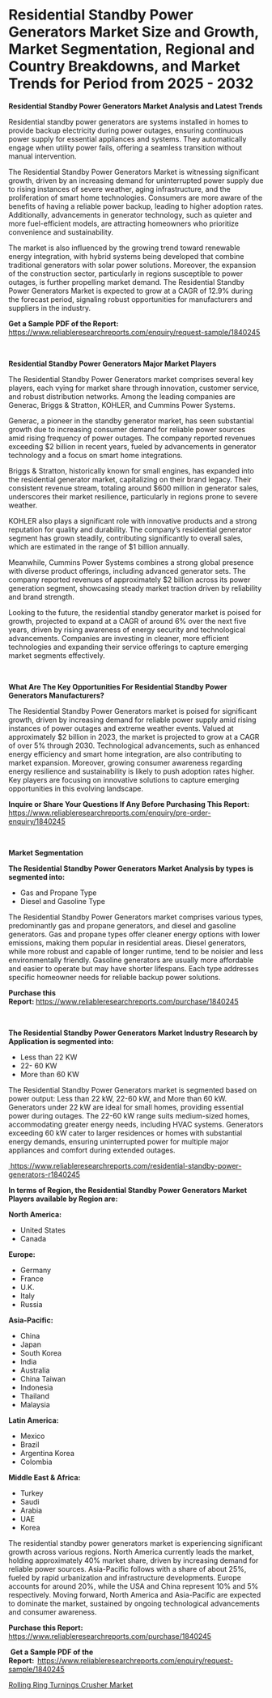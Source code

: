 <p><h1>Residential Standby Power Generators Market Size and Growth, Market Segmentation, Regional and Country Breakdowns, and Market Trends for Period from 2025 -  2032</h1></p><p><strong>Residential Standby Power Generators Market Analysis and Latest Trends</strong></p>
<p><p>Residential standby power generators are systems installed in homes to provide backup electricity during power outages, ensuring continuous power supply for essential appliances and systems. They automatically engage when utility power fails, offering a seamless transition without manual intervention.</p><p>The Residential Standby Power Generators Market is witnessing significant growth, driven by an increasing demand for uninterrupted power supply due to rising instances of severe weather, aging infrastructure, and the proliferation of smart home technologies. Consumers are more aware of the benefits of having a reliable power backup, leading to higher adoption rates. Additionally, advancements in generator technology, such as quieter and more fuel-efficient models, are attracting homeowners who prioritize convenience and sustainability.</p><p>The market is also influenced by the growing trend toward renewable energy integration, with hybrid systems being developed that combine traditional generators with solar power solutions. Moreover, the expansion of the construction sector, particularly in regions susceptible to power outages, is further propelling market demand. The Residential Standby Power Generators Market is expected to grow at a CAGR of 12.9% during the forecast period, signaling robust opportunities for manufacturers and suppliers in the industry.</p></p>
<p><strong>Get a Sample PDF of the Report:&nbsp;</strong> <a href="https://www.reliableresearchreports.com/enquiry/request-sample/1840245?utm_campaign=3086&utm_medium=2&utm_source=Github&utm_content=ia&utm_term=12042025&utm_id=residential-standby-power-generators">https://www.reliableresearchreports.com/enquiry/request-sample/1840245</a></p>
<p>&nbsp;</p>
<p><strong>Residential Standby Power Generators Major Market Players</strong></p>
<p><p>The Residential Standby Power Generators market comprises several key players, each vying for market share through innovation, customer service, and robust distribution networks. Among the leading companies are Generac, Briggs & Stratton, KOHLER, and Cummins Power Systems.</p><p>Generac, a pioneer in the standby generator market, has seen substantial growth due to increasing consumer demand for reliable power sources amid rising frequency of power outages. The company reported revenues exceeding $2 billion in recent years, fueled by advancements in generator technology and a focus on smart home integrations. </p><p>Briggs & Stratton, historically known for small engines, has expanded into the residential generator market, capitalizing on their brand legacy. Their consistent revenue stream, totaling around $600 million in generator sales, underscores their market resilience, particularly in regions prone to severe weather.</p><p>KOHLER also plays a significant role with innovative products and a strong reputation for quality and durability. The company’s residential generator segment has grown steadily, contributing significantly to overall sales, which are estimated in the range of $1 billion annually.</p><p>Meanwhile, Cummins Power Systems combines a strong global presence with diverse product offerings, including advanced generator sets. The company reported revenues of approximately $2 billion across its power generation segment, showcasing steady market traction driven by reliability and brand strength.</p><p>Looking to the future, the residential standby generator market is poised for growth, projected to expand at a CAGR of around 6% over the next five years, driven by rising awareness of energy security and technological advancements. Companies are investing in cleaner, more efficient technologies and expanding their service offerings to capture emerging market segments effectively.</p></p>
<p>&nbsp;</p>
<p><strong>What Are The Key Opportunities For Residential Standby Power Generators Manufacturers?</strong></p>
<p><p>The Residential Standby Power Generators market is poised for significant growth, driven by increasing demand for reliable power supply amid rising instances of power outages and extreme weather events. Valued at approximately $2 billion in 2023, the market is projected to grow at a CAGR of over 5% through 2030. Technological advancements, such as enhanced energy efficiency and smart home integration, are also contributing to market expansion. Moreover, growing consumer awareness regarding energy resilience and sustainability is likely to push adoption rates higher. Key players are focusing on innovative solutions to capture emerging opportunities in this evolving landscape.</p></p>
<p><strong>Inquire or Share Your Questions If Any Before Purchasing This Report:</strong> <a href="https://www.reliableresearchreports.com/enquiry/pre-order-enquiry/1840245?utm_campaign=3086&utm_medium=2&utm_source=Github&utm_content=ia&utm_term=12042025&utm_id=residential-standby-power-generators">https://www.reliableresearchreports.com/enquiry/pre-order-enquiry/1840245</a></p>
<p>&nbsp;</p>
<p><strong>Market Segmentation</strong></p>
<p><strong>The Residential Standby Power Generators Market Analysis by types is segmented into:</strong></p>
<p><ul><li>Gas and Propane Type</li><li>Diesel and Gasoline Type</li></ul></p>
<p><p>The Residential Standby Power Generators market comprises various types, predominantly gas and propane generators, and diesel and gasoline generators. Gas and propane types offer cleaner energy options with lower emissions, making them popular in residential areas. Diesel generators, while more robust and capable of longer runtime, tend to be noisier and less environmentally friendly. Gasoline generators are usually more affordable and easier to operate but may have shorter lifespans. Each type addresses specific homeowner needs for reliable backup power solutions.</p></p>
<p><strong>Purchase this Report:&nbsp;</strong><a href="https://www.reliableresearchreports.com/purchase/1840245?utm_campaign=3086&utm_medium=2&utm_source=Github&utm_content=ia&utm_term=12042025&utm_id=residential-standby-power-generators">https://www.reliableresearchreports.com/purchase/1840245</a></p>
<p>&nbsp;</p>
<p><strong>The Residential Standby Power Generators Market Industry Research by Application is segmented into:</strong></p>
<p><ul><li>Less than 22 KW</li><li>22- 60 KW</li><li>More than 60 KW</li></ul></p>
<p><p>The Residential Standby Power Generators market is segmented based on power output: Less than 22 kW, 22-60 kW, and More than 60 kW. Generators under 22 kW are ideal for small homes, providing essential power during outages. The 22-60 kW range suits medium-sized homes, accommodating greater energy needs, including HVAC systems. Generators exceeding 60 kW cater to larger residences or homes with substantial energy demands, ensuring uninterrupted power for multiple major appliances and comfort during extended outages.</p></p>
<p><a href="https://www.reliableresearchreports.com/residential-standby-power-generators-r1840245?utm_campaign=3086&utm_medium=2&utm_source=Github&utm_content=ia&utm_term=12042025&utm_id=residential-standby-power-generators">&nbsp;https://www.reliableresearchreports.com/residential-standby-power-generators-r1840245</a></p>
<p><strong>In terms of Region, the Residential Standby Power Generators Market Players available by Region are:</strong></p>
<p>
    <p> <strong> North America: </strong>
        <ul>
            <li>United States</li>
            <li>Canada</li>
        </ul>
        </p> 
    <p> <strong> Europe: </strong>
        <ul>
            <li>Germany</li>
            <li>France</li>
            <li>U.K.</li>
            <li>Italy</li>
            <li>Russia</li>
        </ul>
        </p> 
    <p> <strong> Asia-Pacific: </strong>
        <ul>
            <li>China</li>
            <li>Japan</li>
            <li>South Korea</li>
            <li>India</li>
            <li>Australia</li>
            <li>China Taiwan</li>
            <li>Indonesia</li>
            <li>Thailand</li>
            <li>Malaysia</li>
        </ul>
        </p> 
    <p> <strong> Latin America: </strong>
        <ul>
            <li>Mexico</li>
            <li>Brazil</li>
            <li>Argentina Korea</li>
            <li>Colombia</li>
        </ul>
        </p> 
    <p> <strong> Middle East & Africa: </strong>
        <ul>
            <li>Turkey</li>
            <li>Saudi</li>
            <li>Arabia</li>
            <li>UAE</li>
            <li>Korea</li>
        </ul>
    </p>
    </p>
<p><p>The residential standby power generators market is experiencing significant growth across various regions. North America currently leads the market, holding approximately 40% market share, driven by increasing demand for reliable power sources. Asia-Pacific follows with a share of about 25%, fueled by rapid urbanization and infrastructure developments. Europe accounts for around 20%, while the USA and China represent 10% and 5% respectively. Moving forward, North America and Asia-Pacific are expected to dominate the market, sustained by ongoing technological advancements and consumer awareness.</p></p>
<p><strong>Purchase this Report: </strong><a href="https://www.reliableresearchreports.com/purchase/1840245?utm_campaign=3086&utm_medium=2&utm_source=Github&utm_content=ia&utm_term=12042025&utm_id=residential-standby-power-generators">https://www.reliableresearchreports.com/purchase/1840245</a></p>
<p>&nbsp;<strong>Get a Sample PDF of the Report:&nbsp;&nbsp;</strong><a href="https://www.reliableresearchreports.com/enquiry/request-sample/1840245?utm_campaign=3086&utm_medium=2&utm_source=Github&utm_content=ia&utm_term=12042025&utm_id=residential-standby-power-generators">https://www.reliableresearchreports.com/enquiry/request-sample/1840245</a></p>
<p><strong></strong></p>
<p><p><a href="https://github.com/kathiestrine5ty/Market-Research-Report-List-2/blob/main/rolling-ring-turnings-crusher-market.md?utm_campaign=3086&utm_medium=2&utm_source=Github&utm_content=ia&utm_term=12042025&utm_id=residential-standby-power-generators">Rolling Ring Turnings Crusher Market</a></p></p>